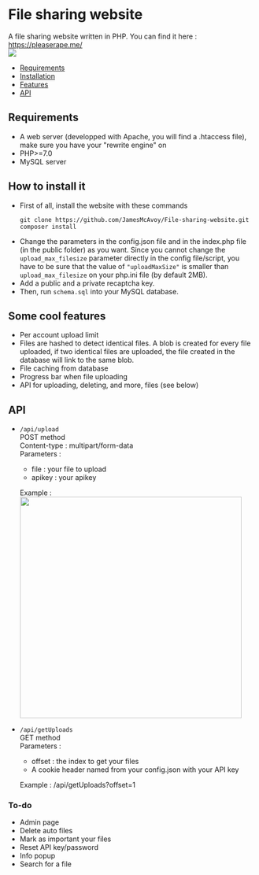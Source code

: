 # File sharing website
A file sharing website written in PHP. You can find it here : https://pleaserape.me/<br />
<img src="https://i.imgur.com/YwXKhIb.png" />

- [Requirements](#requirements)
- [Installation](#how-to-install-it)
- [Features](#some-cool-features)
- [API](#api)

## Requirements
* A web server (developped with Apache, you will find a .htaccess file), make sure you have your "rewrite engine" on
* PHP>=7.0
* MySQL server

## How to install it
* First of all, install the website with these commands
  ```
  git clone https://github.com/JamesMcAvoy/File-sharing-website.git
  composer install
  ```
* Change the parameters in the config.json file and in the index.php file (in the public folder) as you want.
  Since you cannot change the ```upload_max_filesize``` parameter directly in the config file/script, you have to be sure that the value of ```"uploadMaxSize"``` is smaller than ```upload_max_filesize``` on your php.ini file (by default 2MB).
* Add a public and a private recaptcha key.
* Then, run ```schema.sql``` into your MySQL database.

## Some cool features
* Per account upload limit
* Files are hashed to detect identical files. A blob is created for every file uploaded, if two identical files are uploaded, the file created in the database will link to the same blob.
* File caching from database
* Progress bar when file uploading
* API for uploading, deleting, and more, files (see below)

## API
* ```/api/upload```<br />
  POST method<br />
  Content-type : multipart/form-data<br />
  Parameters :
	* file : your file to upload
	* apikey : your apikey

  Example : <img src="https://i.imgur.com/oMpjKpt.png" width="450" />
* ```/api/getUploads```<br />
  GET method<br />
  Parameters :
	* offset : the index to get your files
  * A cookie header named from your config.json with your API key

  Example : /api/getUploads?offset=1

### To-do
* Admin page
* Delete auto files
* Mark as important your files
* Reset API key/password
* Info popup
* Search for a file